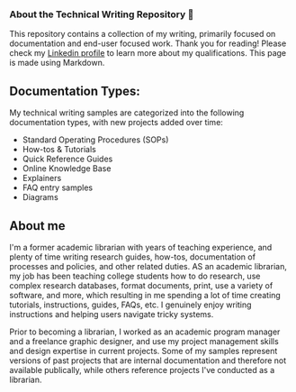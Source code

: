 ### About the Technical Writing Repository 👋

This repository contains a collection of my writing, primarily focused on documentation and end-user focused work. Thank you for reading! Please check my [Linkedin profile](https://www.linkedin.com/in/shelley-carr-squid) to learn more about my qualifications. This page is made using Markdown.
<!--
**Bibliosquid/bibliosquid** is a ✨ _special_ ✨ repository because its `README.md` (this file) appears on your GitHub profile. -->

## Documentation Types:

My technical writing samples are categorized into the following documentation types, with new projects added over time:

- Standard Operating Procedures (SOPs)
- How-tos & Tutorials
- Quick Reference Guides
- Online Knowledge Base
- Explainers
- FAQ entry samples
- Diagrams

## About me

I'm a former academic librarian with years of teaching experience, and plenty of time writing research guides, how-tos, documentation of processes and policies, and other related duties. AS an academic librarian, my job has been teaching college students how to do research, use complex research databases, format documents, print, use a variety of software, and more, which resulting in me spending a lot of time creating tutorials, instructions, guides, FAQs, etc. I genuinely enjoy writing instructions and helping users navigate tricky systems.

Prior to becoming a librarian, I worked as an academic program manager and a freelance graphic designer, and use my project management skills and design expertise in current projects. Some of my samples represent versions of past projects that are internal documentation and therefore not available publically, while others reference projects I've conducted as a librarian. 


